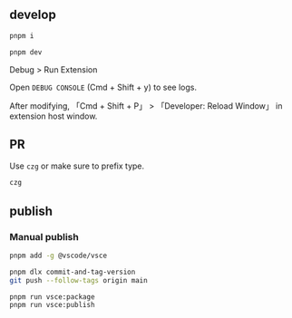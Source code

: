 ## develop

```sh
pnpm i

pnpm dev
```

Debug > Run Extension

Open `DEBUG CONSOLE` (Cmd + Shift + y) to see logs.

After modifying, 「Cmd + Shift + P」 > 「Developer: Reload Window」 in extension host window.

## PR

Use `czg` or make sure to prefix type.

```sh
czg
```

## publish

### Manual publish

```sh
pnpm add -g @vscode/vsce
```

```sh
pnpm dlx commit-and-tag-version
git push --follow-tags origin main

pnpm run vsce:package
pnpm run vsce:publish
```
